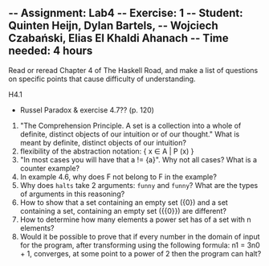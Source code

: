 -- Assignment: Lab4
-- Exercise: 1
-- Student: Quinten Heijn, Dylan Bartels,
--          Wojciech Czabański, Elias El Khaldi Ahanach
-- Time needed: 4 hours
--------------------------------------------------------------------------

Read or reread Chapter 4 of The Haskell Road, and make a list of questions on specific points that cause difficulty of understanding.

H4.1
- Russel Paradox & exercise 4.7?? (p. 120)

1. "The Comprehension Principle. A set is a collection into a whole of definite, distinct objects of our intuition or of our thought." What is meant by definite, distinct objects of our intuition?
2. flexibility of the abstraction notation: { x ∈ A | P (x) }
3. "In most cases you will have that a != {a}". Why not all cases? What is a counter example?
4. In example 4.6, why does F not belong to F in the example?
5. Why does `halts` take 2 arguments: `funny` and `funny`? What are the types of arguments in this reasoning?
6. How to show that a set containing an empty set ({0}) and a set containing a set, containing an empty set ({{0}}) are different?
7. How to determine how many elements a power set has of a set with n elements?
8. Would it be possible to prove that if every number in the domain of input for the program, after transforming using the following formula: n1 = 3n0 + 1, converges, at some point to a power of 2 then the program can halt?
